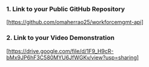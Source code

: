 ### 1. Link to your Public GitHub Repository
[https://github.com/omaherrao25/workforcemgmt-api]

### 2. Link to your Video Demonstration
[https://drive.google.com/file/d/1F9_H9cR-bMx9JP6hF3C580MYU6JfWGKv/view?usp=sharing]
